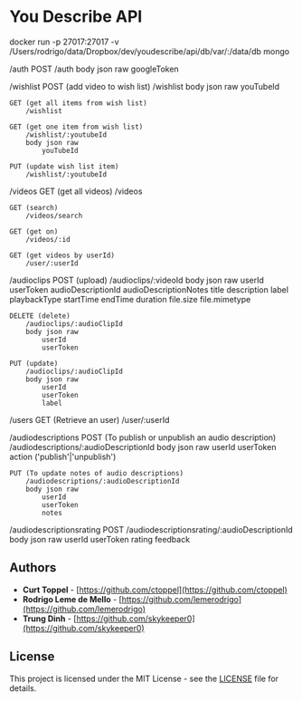 # You Describe API

docker run -p 27017:27017 -v /Users/rodrigo/data/Dropbox/dev/youdescribe/api/db/var/:/data/db mongo

/auth
    POST
        /auth
        body json raw
            googleToken

/wishlist
    POST (add video to wish list)
        /wishlist
        body json raw
            youTubeId

    GET (get all items from wish list)
        /wishlist

    GET (get one item from wish list)
        /wishlist/:youtubeId
        body json raw
            youTubeId

    PUT (update wish list item)
        /wishlist/:youtubeId

/videos
    GET (get all videos)
        /videos

    GET (search)
        /videos/search

    GET (get on)
        /videos/:id

    GET (get videos by userId)
        /user/:userId

/audioclips
    POST (upload)
        /audioclips/:videoId
        body json raw
            userId
            userToken
            audioDescriptionId
            audioDescriptionNotes
            title
            description
            label
            playbackType
            startTime
            endTime
            duration
            file.size
            file.mimetype

    DELETE (delete)
        /audioclips/:audioClipId
        body json raw
            userId
            userToken

    PUT (update)
        /audioclips/:audioClipId
        body json raw
            userId
            userToken
            label

/users
    GET (Retrieve an user)
    /user/:userId

/audiodescriptions
    POST (To publish or unpublish an audio description)
        /audiodescriptions/:audioDescriptionId
        body json raw
            userId
            userToken
            action ('publish'|'unpublish')

    PUT (To update notes of audio descriptions)
        /audiodescriptions/:audioDescriptionId
        body json raw
            userId
            userToken
            notes

/audiodescriptionsrating
    POST
        /audiodescriptionsrating/:audioDescriptionId
        body json raw
            userId
            userToken
            rating
            feedback

## Authors

* **Curt Toppel** - [https://github.com/ctoppel](https://github.com/ctoppel)
* **Rodrigo Leme de Mello** - [https://github.com/lemerodrigo](https://github.com/lemerodrigo)
* **Trung Dinh** - [https://github.com/skykeeper0](https://github.com/skykeeper0)

## License

This project is licensed under the MIT License - see the [LICENSE](LICENSE) file for details.